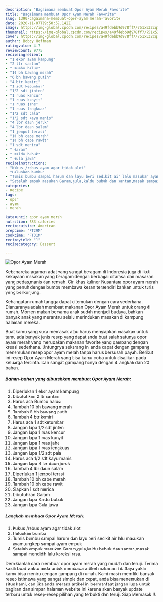 ```yaml
---
description: "Bagaimana membuat Opor Ayam Merah Favorite"
title: "Bagaimana membuat Opor Ayam Merah Favorite"
slug: 1390-bagaimana-membuat-opor-ayam-merah-favorite
date: 2020-11-07T19:50:57.142Z
image: https://img-global.cpcdn.com/recipes/a49fdebb9d978ff7/751x532cq70/opor-ayam-merah-foto-resep-utama.jpg
thumbnail: https://img-global.cpcdn.com/recipes/a49fdebb9d978ff7/751x532cq70/opor-ayam-merah-foto-resep-utama.jpg
cover: https://img-global.cpcdn.com/recipes/a49fdebb9d978ff7/751x532cq70/opor-ayam-merah-foto-resep-utama.jpg
author: Bobby Hoffman
ratingvalue: 4.7
reviewcount: 9775
recipeingredient:
- "1 ekor ayam kampung"
- "2 ltr santan"
- " Bumbu halus"
- "10 bh bawang merah"
- "6 bh bawang putih"
- "4 btr kemiri"
- "1 sdt ketumbar"
- "1/2 sdt jinten"
- "1 ruas kencur"
- "1 ruas kunyit"
- "1 ruas jahe"
- "1 ruas lengkuas"
- "1/2 sdt pala"
- "1/2 sdt kayu manis"
- "4 lbr daun jeruk"
- "4 lbr daun salam"
- "1 jempol terasi"
- "10 bh cabe merah"
- "10 bh cabe rawit"
- "1 sdt merica"
- " Garam"
- " Kaldu bubuk"
- " Gula jawa"
recipeinstructions:
- "Kukus /rebus ayam agar tidak alot"
- "Haluskan bumbu"
- "Tumis bumbu sampai harum dan layu beri sedikit air lalu masukan ayam,ungkep sampai ayam empuk"
- "Setelah empuk masukan Garam,gula,kaldu bubuk dan santan,masak sampai mendidih lalu koreksi rasa."
categories:
- Recipe
tags:
- opor
- ayam
- merah

katakunci: opor ayam merah 
nutrition: 283 calories
recipecuisine: American
preptime: "PT29M"
cooktime: "PT31M"
recipeyield: "1"
recipecategory: Dessert

---
```



![Opor Ayam Merah](https://img-global.cpcdn.com/recipes/a49fdebb9d978ff7/751x532cq70/opor-ayam-merah-foto-resep-utama.jpg)

Kebenarekaragaman adat yang sangat beragam di Indonesia juga di ikuti kekayaan masakan yang beragam dengan berbagai citarasa dari masakan yang pedas,manis dan renyah. Ciri khas kuliner Nusantara opor ayam merah yang penuh dengan bumbu membawa kesan tersendiri bahkan untuk turis yang berkunjung.




Kehangatan rumah tangga dapat ditemukan dengan cara sederhana. Diantaranya adalah membuat makanan Opor Ayam Merah untuk orang di rumah. Momen makan bersama anak sudah menjadi budaya, bahkan banyak anak yang merantau selalu merindukan masakan di kampung halaman mereka.

Buat kamu yang suka memasak atau harus menyiapkan masakan untuk tamu ada banyak jenis resep yang dapat anda buat salah satunya opor ayam merah yang merupakan makanan favorite yang gampang dengan kreasi sederhana. Untungnya sekarang ini anda dapat dengan gampang menemukan resep opor ayam merah tanpa harus bersusah payah.
Berikut ini resep Opor Ayam Merah yang bisa kamu coba untuk disajikan pada keluarga tercinta. Dan sangat gampang hanya dengan 4 langkah dan 23 bahan.


<!--inarticleads1-->

##### Bahan-bahan yang dibutuhkan membuat Opor Ayam Merah:

1. Diperlukan 1 ekor ayam kampung
1. Dibutuhkan 2 ltr santan
1. Harus ada  Bumbu halus:
1. Tambah 10 bh bawang merah
1. Tambah 6 bh bawang putih
1. Tambah 4 btr kemiri
1. Harus ada 1 sdt ketumbar
1. Jangan lupa 1/2 sdt jinten
1. Jangan lupa 1 ruas kencur
1. Jangan lupa 1 ruas kunyit
1. Jangan lupa 1 ruas jahe
1. Jangan lupa 1 ruas lengkuas
1. Jangan lupa 1/2 sdt pala
1. Harus ada 1/2 sdt kayu manis
1. Jangan lupa 4 lbr daun jeruk
1. Tambah 4 lbr daun salam
1. Diperlukan 1 jempol terasi
1. Tambah 10 bh cabe merah
1. Tambah 10 bh cabe rawit
1. Siapkan 1 sdt merica
1. Dibutuhkan  Garam
1. Jangan lupa  Kaldu bubuk
1. Jangan lupa  Gula jawa




<!--inarticleads2-->

##### Langkah membuat  Opor Ayam Merah:

1. Kukus /rebus ayam agar tidak alot
1. Haluskan bumbu
1. Tumis bumbu sampai harum dan layu beri sedikit air lalu masukan ayam,ungkep sampai ayam empuk
1. Setelah empuk masukan Garam,gula,kaldu bubuk dan santan,masak sampai mendidih lalu koreksi rasa.




Demikianlah cara membuat opor ayam merah yang mudah dan teruji. Terima kasih buat waktu anda untuk membaca artikel makanan ini. Saya yakin kamu bisa meniru dengan gampang di rumah. Kami masih memiliki banyak resep istimewa yang sangat simple dan cepat, anda bisa menemukan di situs kami, dan jika anda merasa artikel ini bermanfaat jangan lupa untuk bagikan dan simpan halaman website ini karena akan banyak update terbaru untuk resep-resep pilihan yang terbukti dan teruji. Siap Memasak !!. 
